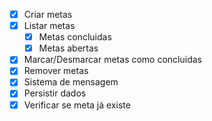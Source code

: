 - [x] Criar metas
- [x] Listar metas
    - [x] Metas concluidas
    - [x] Metas abertas
- [x] Marcar/Desmarcar metas como concluidas
- [x] Remover metas
- [x] Sistema de mensagem
- [x] Persistir dados
- [x] Verificar se meta já existe